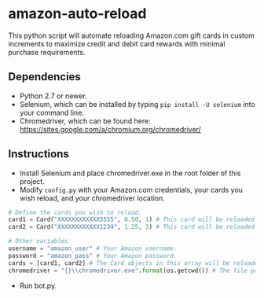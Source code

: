 # amazon-auto-reload

This python script will automate reloading Amazon.com gift cards in custom increments to maximize credit and debit card rewards with minimal purchase requirements.

## Dependencies

- Python 2.7 or newer.
- Selenium, which can be installed by typing `pip install -U selenium` into your command line.
- Chromedriver, which can be found here: https://sites.google.com/a/chromium.org/chromedriver/

## Instructions

- Install Selenium and place chromedriver.exe in the root folder of this project.
- Modify `config.py` with your Amazon.com credentials, your cards you wish reload, and your chromedriver location.
```python
# Define the cards you wish to reload.
card1 = Card("XXXXXXXXXXXX5555", 0.50, 1) # This card will be reloaded for $0.50, one time.
card2 = Card("XXXXXXXXXXXX1234", 1.25, 3) # This card will be reloaded for $1.25, three times.

# Other variables
username = "amazon_user" # Your Amazon username.
password = "amazon_pass" # Your Amazon password.
cards = [card1, card2] # The Card objects in this array will be reloaded as defined above.
chromedriver = "{}\\chromedriver.exe".format(os.getcwd()) # The file path to your chromedriver. By default, it will look in your current working directory for a file named chromedriver.exe.
```
- Run bot.py.
